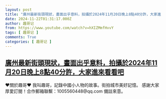 ```yaml
---
layout: post
title: "廣州最新街頭現狀，畫面出乎意料，拍攝於2024年11月20日晚上8點40分許，大家進來看看吧"
date: 2024-11-22T01:31:17.000Z
author: 趣哥记
from: https://www.youtube.com/watch?v=hXIZMmfHvvY
tags: [ 趣哥记 ]
comments: True
categories: [ 趣哥记 ]
---
```

<!--1732239077000-->
[廣州最新街頭現狀，畫面出乎意料，拍攝於2024年11月20日晚上8點40分許，大家進來看看吧](https://www.youtube.com/watch?v=hXIZMmfHvvY)
------

<div>
♥關於趣哥♥  我叫趣哥，記錄中國小人物的故事。街拍城市美好記憶。  感謝大家厚愛訂閱！合作郵箱聯繫：1005560448@qq.com 備註來意。
</div>
